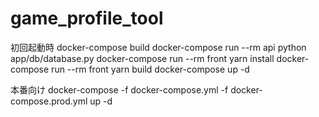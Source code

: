 # game_profile_tool


初回起動時
docker-compose build
docker-compose run --rm api python app/db/database.py
docker-compose run --rm front yarn install
docker-compose run --rm front yarn build
docker-compose up -d

本番向け
docker-compose -f docker-compose.yml -f docker-compose.prod.yml up -d

